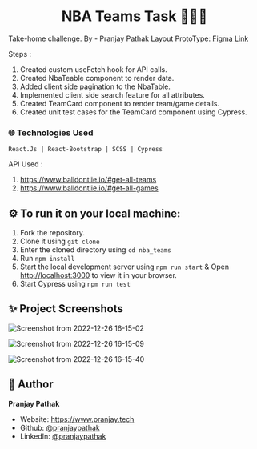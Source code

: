 <h1 align="center">NBA Teams Task 👨🏼‍💻</h1>

 Take-home challenge. By - Pranjay Pathak
 Layout ProtoType: [Figma Link](https://www.figma.com/file/j6JgBRLB8kPJpZuLjKmo2D/Take-Home)

 Steps : 
 1. Created custom useFetch hook for API calls.
 2. Created NbaTeable component to render data.
 3. Added client side pagination to the NbaTable.
 4. Implemented client side search feature for all attributes. 
 5. Created TeamCard component to render team/game details.
 6. Created unit test cases for the TeamCard component using Cypress.  

### 🌐 Technologies Used
```
React.Js | React-Bootstrap | SCSS | Cypress
```
API Used : 
1. https://www.balldontlie.io/#get-all-teams
2. https://www.balldontlie.io/#get-all-games


## ⚙️  To run it on your local machine:
1. Fork the repository.
2. Clone it using `git clone`
3. Enter the cloned directory using `cd nba_teams`
4. Run `npm install`
5. Start the local development server using `npm run start` & Open [http://localhost:3000](http://localhost:3000) to view it in your browser.
6. Start Cypress using `npm run test`

## ✨ Project Screenshots

![Screenshot from 2022-12-26 16-15-02](https://user-images.githubusercontent.com/53118772/209540227-c5736f2f-446c-467b-9cac-dde393a9e7d8.png)

![Screenshot from 2022-12-26 16-15-09](https://user-images.githubusercontent.com/53118772/209540223-8be188da-354d-4db4-90ea-97419d28853a.png)

![Screenshot from 2022-12-26 16-15-40](https://user-images.githubusercontent.com/53118772/209540220-90ca5f8b-30fb-47ce-ad08-e4807e95a61f.png)


## 👤 Author

**Pranjay Pathak**

* Website: https://www.pranjay.tech
* Github: [@pranjaypathak](https://github.com/pranjaypathak)
* LinkedIn: [@pranjaypathak](https://linkedin.com/in/pranjaypathak)
